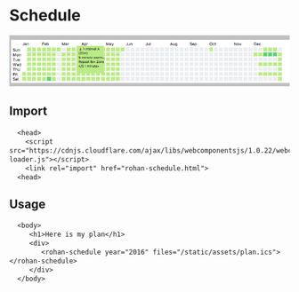 # Schedule

![Scheulde Render Example](static/example.png)

## Import

```
  <head>
    <script src="https://cdnjs.cloudflare.com/ajax/libs/webcomponentsjs/1.0.22/webcomponents-loader.js"></script>
    <link rel="import" href="rohan-schedule.html">
  <head>
```

## Usage

```
  <body>
     <h1>Here is my plan</h1>
     <div>
        <rohan-schedule year="2016" files="/static/assets/plan.ics"></rohan-schedule>
     </div>
  </body>
```